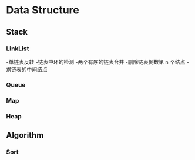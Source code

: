 # Data Structure

## Stack

### LinkList

-单链表反转
-链表中环的检测
-两个有序的链表合并
-删除链表倒数第 n 个结点
-求链表的中间结点

### Queue

### Map

### Heap

## Algorithm

### Sort
